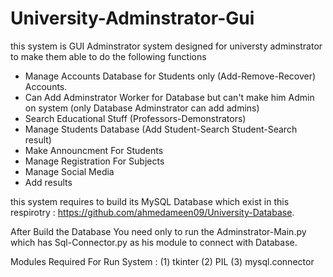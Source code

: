 # University-Adminstrator-Gui


this system is GUI Adminstrator system designed for universty adminstrator to make them able to do the following functions
- Manage Accounts Database for Students only (Add-Remove-Recover) Accounts.
- Can Add Adminstrator Worker for Database but can't make him Admin on system (only Database Adminstrator can add admins)
- Search Educational Stuff (Professors-Demonstrators)
- Manage Students Database (Add Student-Search Student-Search result)
- Make Announcment For Students
- Manage Registration For Subjects
- Manage Social Media
- Add results


this system requires to build its MySQL Database which exist in this respirotry : https://github.com/ahmedameen09/University-Database.

After Build the Database You need only to run the Adminstrator-Main.py which has Sql-Connector.py as his module to connect with Database.



Modules Required For Run System :
(1) tkinter
(2) PIL
(3) mysql.connector
